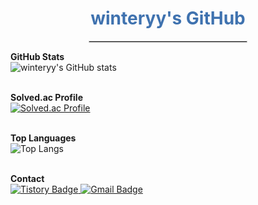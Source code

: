<div align="center">
  <h1 style="color: #3F72AF;">winteryy's GitHub</h1>
  <hr style="width: 50%; border: 1px solid #ccc;"/>
</div>

<p align="center">
  
  <strong>GitHub Stats</strong>
  <br/>
  <img src="https://github-readme-stats.vercel.app/api?username=winteryy&show_icons=true&theme=dracula" alt="winteryy's GitHub stats" />
  <br/><br/>
  
  <strong>Solved.ac Profile</strong>
  <br/>
  <a href="https://solved.ac/lhk9805">
    <img src="http://mazassumnida.wtf/api/generate_badge?boj=lhk9805" alt="Solved.ac Profile" />
  </a>
  <br/><br/>
  
  <strong>Top Languages</strong>
  <br/>
  <img src="https://github-readme-stats.vercel.app/api/top-langs/?username=winteryy&layout=compact&theme=dracula" alt="Top Langs" />
  <br/><br/>
  
  <strong>Contact</strong>
  <br/>
  <a href="https://winterry.tistory.com/">
    <img src="https://img.shields.io/badge/Tistory-FF5A4A?style=flat&logo=Tistory&logoColor=white" alt="Tistory Badge" />
  </a>
  <a href="mailto:lhk9805@gmail.com">
    <img src="https://img.shields.io/badge/Email-D14836?style=flat&logo=gmail&logoColor=white" alt="Gmail Badge" />
  </a>
  
</p>
